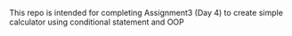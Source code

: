 This repo is intended for completing Assignment3 (Day 4) to create simple calculator using
conditional statement and OOP
